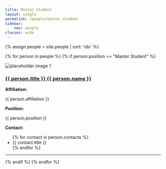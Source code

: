 ```yaml
---
title: Master Student
layout: single
permalink: /people/master_student
sidebar:
    nav: people
classes: wide
---
```

<style>

</style>

<!-- Assign and Sort collection of people -->
{% assign people = site.people | sort: 'idx' %}

<!-- Iterate orver the collection -->
{% for person in people %}
{% if person.position == "Master Student" %}
<div class="row">
    <div class="col-2">
        <div class="people_image">
            <img src="{{ site.baseurl }}{{ person.header.teaser }}" alt="placeholder image 1">
        </div>
    </div>
    <div class="col-10">
        <div class="people_body">
            <h3><a href="{{ site.baseurl }}{{ person.url }}" rel="permalink">{{ person.title }} {{ person.name }}</a></h3>
            <div class="">
                <b>Affiliation:</b><p>{{ person.affiliation }}</p>
                <b>Position:</b><p>{{ person.position }}</p>
            </div>
            <div>
                <b>Contact:</b>
                <ul>
            {% for contact in person.contacts %}
                <li>
                    <a href='{{ contact.url }}' target='_blank' style='color: inherit; text-decoration: none;'>
                        <i class='{{ contact.icon }}' aria-hidden='true'></i>
                        {{ contact.title }}
                    </a>
                </li>
            {% endfor %}
                </ul>
            </div>
        </div>
    </div>
</div>
<hr>
{% endif %}
{% endfor %}